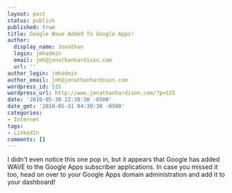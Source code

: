 ```yaml
---
layout: post
status: publish
published: true
title: Google Wave Added To Google Apps!
author:
  display_name: Jonathan
  login: jmhadmin
  email: jmh@jonathanhardison.com
  url: ''
author_login: jmhadmin
author_email: jmh@jonathanhardison.com
wordpress_id: 515
wordpress_url: http://www.jonathanhardison.com/?p=515
date: '2010-05-30 22:30:30 -0500'
date_gmt: '2010-05-31 04:30:30 -0500'
categories:
- Internet
tags:
- LinkedIn
comments: []
---
```

I didn't even notice this one pop in, but it appears that Google has added WAVE to the Google Apps subscriber applications. In case you missed it too, head on over to your Google Apps domain administration and add it to your dashboard!
